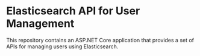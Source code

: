 # Elasticsearch API for User Management

This repository contains an ASP.NET Core application that provides a set of APIs for managing users using Elasticsearch.
